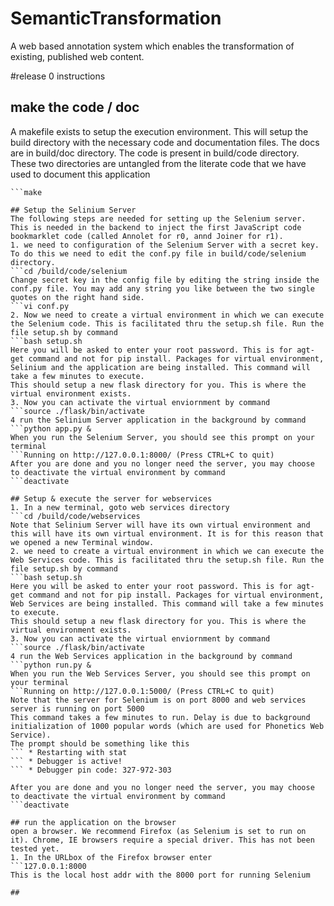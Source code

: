 # SemanticTransformation
A web based annotation system which enables the transformation of existing, published web content. 


#release 0 instructions

## make the code / doc 
A makefile exists to setup the execution environment. This will setup the build directory with the necessary code and documentation files. The docs are in build/doc directory. The code is present in build/code directory. These two directories are untangled from the literate code that we have used to document this application
```make clean
```make

## Setup the Selinium Server
The following steps are needed for setting up the Selenium server. This is needed in the backend to inject the first JavaScript code bookmarklet code (called Annolet for r0, annd Joiner for r1). 
1. we need to configuration of the Selenium Server with a secret key. To do this we need to edit the conf.py file in build/code/selenium directory. 
```cd /build/code/selenium
Change secret key in the config file by editing the string inside the conf.py file. You may add any string you like between the two single quotes on the right hand side.
```vi conf.py
2. Now we need to create a virtual environment in which we can execute the Selenium code. This is facilitated thru the setup.sh file. Run the file setup.sh by command
```bash setup.sh
Here you will be asked to enter your root password. This is for agt-get command and not for pip install. Packages for virtual environment, Selinium and the application are being installed. This command will take a few minutes to execute.
This should setup a new flask directory for you. This is where the virtual environment exists.
3. Now you can activate the virtual enviornment by command
```source ./flask/bin/activate
4 run the Selinium Server application in the background by command
```python app.py &
When you run the Selenium Server, you should see this prompt on your terminal
```Running on http://127.0.0.1:8000/ (Press CTRL+C to quit)
After you are done and you no longer need the server, you may choose to deactivate the virtual environment by command
```deactivate

## Setup & execute the server for webservices
1. In a new terminal, goto web services directory
```cd /build/code/webservices
Note that Selinium Server will have its own virtual environment and this will have its own virtual environment. It is for this reason that we opened a new Terminal window.
2. we need to create a virtual environment in which we can execute the Web Services code. This is facilitated thru the setup.sh file. Run the file setup.sh by command
```bash setup.sh
Here you will be asked to enter your root password. This is for agt-get command and not for pip install. Packages for virtual environment, Web Services are being installed. This command will take a few minutes to execute.
This should setup a new flask directory for you. This is where the virtual environment exists.
3. Now you can activate the virtual enviornment by command
```source ./flask/bin/activate
4 run the Web Services application in the background by command
```python run.py &
When you run the Web Services Server, you should see this prompt on your terminal
```Running on http://127.0.0.1:5000/ (Press CTRL+C to quit)
Note that the server for Selenium is on port 8000 and web services server is running on port 5000
This command takes a few minutes to run. Delay is due to background initialization of 1000 popular words (which are used for Phonetics Web Service).
The prompt should be something like this
``` * Restarting with stat
``` * Debugger is active!
``` * Debugger pin code: 327-972-303

After you are done and you no longer need the server, you may choose to deactivate the virtual environment by command
```deactivate

## run the application on the browser
open a browser. We recommend Firefox (as Selenium is set to run on it). Chrome, IE browsers require a special driver. This has not been tested yet.
1. In the URLbox of the Firefox browser enter
```127.0.0.1:8000
This is the local host addr with the 8000 port for running Selenium

## 


